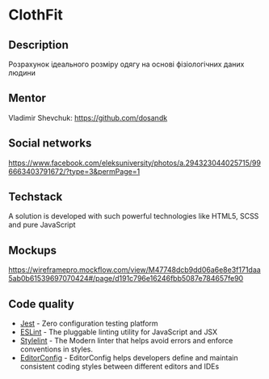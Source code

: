 # ClothFit

## Description
Розрахунок ідеального розміру одягу на основі фізіологічних даних людини

## Mentor
Vladimir Shevchuk: https://github.com/dosandk

## Social networks
https://www.facebook.com/eleksuniversity/photos/a.294323044025715/996663403791672/?type=3&permPage=1

## Techstack
A solution is developed with such powerful technologies like HTML5, SCSS and pure JavaScript

## Mockups
https://wireframepro.mockflow.com/view/M47748dcb9dd06a6e8e3f171daa5ab0b61539697070424#/page/d191c796e16246fbb5087e784657fe90

## Code quality

* [Jest](https://jestjs.io) - Zero configuration testing platform
* [ESLint](https://eslint.org/) - The pluggable linting utility for JavaScript and JSX
* [Stylelint](https://stylelint.io/) - The Modern linter that helps avoid errors and enforce conventions in styles.
* [EditorConfig](https://editorconfig.org/) - EditorConfig helps developers define and maintain consistent coding styles between different editors and IDEs
